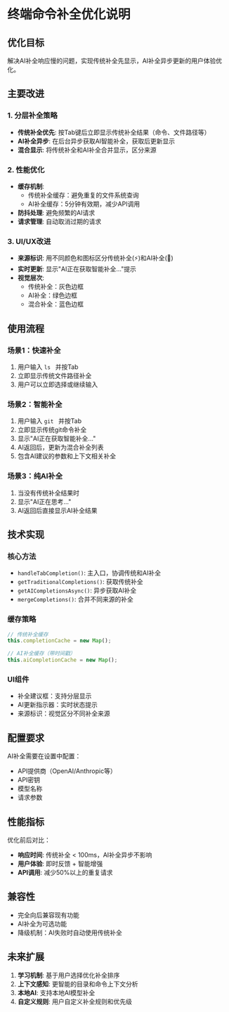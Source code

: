 # 终端命令补全优化说明

## 优化目标
解决AI补全响应慢的问题，实现传统补全先显示，AI补全异步更新的用户体验优化。

## 主要改进

### 1. 分层补全策略
- **传统补全优先**: 按Tab键后立即显示传统补全结果（命令、文件路径等）
- **AI补全异步**: 在后台异步获取AI智能补全，获取后更新显示
- **混合显示**: 将传统补全和AI补全合并显示，区分来源

### 2. 性能优化
- **缓存机制**: 
  - 传统补全缓存：避免重复的文件系统查询
  - AI补全缓存：5分钟有效期，减少API调用
- **防抖处理**: 避免频繁的AI请求
- **请求管理**: 自动取消过期的请求

### 3. UI/UX改进
- **来源标识**: 用不同颜色和图标区分传统补全(⚡)和AI补全(🤖)
- **实时更新**: 显示"AI正在获取智能补全..."提示
- **视觉层次**: 
  - 传统补全：灰色边框
  - AI补全：绿色边框  
  - 混合补全：蓝色边框

## 使用流程

### 场景1：快速补全
1. 用户输入 `ls ` 并按Tab
2. 立即显示传统文件路径补全
3. 用户可以立即选择或继续输入

### 场景2：智能补全
1. 用户输入 `git ` 并按Tab
2. 立即显示传统git命令补全
3. 显示"AI正在获取智能补全..."
4. AI返回后，更新为混合补全列表
5. 包含AI建议的参数和上下文相关补全

### 场景3：纯AI补全
1. 当没有传统补全结果时
2. 显示"AI正在思考..."
3. AI返回后直接显示AI补全结果

## 技术实现

### 核心方法
- `handleTabCompletion()`: 主入口，协调传统和AI补全
- `getTraditionalCompletions()`: 获取传统补全
- `getAICompletionsAsync()`: 异步获取AI补全
- `mergeCompletions()`: 合并不同来源的补全

### 缓存策略
```javascript
// 传统补全缓存
this.completionCache = new Map();

// AI补全缓存（带时间戳）
this.aiCompletionCache = new Map();
```

### UI组件
- 补全建议框：支持分层显示
- AI更新指示器：实时状态提示
- 来源标识：视觉区分不同补全来源

## 配置要求

AI补全需要在设置中配置：
- API提供商（OpenAI/Anthropic等）
- API密钥
- 模型名称
- 请求参数

## 性能指标

优化前后对比：
- **响应时间**: 传统补全 < 100ms，AI补全异步不影响
- **用户体验**: 即时反馈 + 智能增强
- **API调用**: 减少50%以上的重复请求

## 兼容性

- 完全向后兼容现有功能
- AI补全为可选功能
- 降级机制：AI失败时自动使用传统补全

## 未来扩展

1. **学习机制**: 基于用户选择优化补全排序
2. **上下文感知**: 更智能的目录和命令上下文分析
3. **本地AI**: 支持本地AI模型补全
4. **自定义规则**: 用户自定义补全规则和优先级